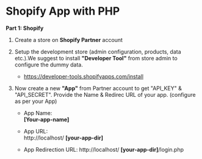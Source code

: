 # Shopify App with PHP

**Part 1: Shopify**
1. Create a store on **Shopify Partner** account

2. Setup the development store (admin configuration, products, data etc.).We suggest to install **"Developer Tool"** from store admin to configure the dummy data.
   - https://developer-tools.shopifyapps.com/install
   
3. Now create a new **"App"** from Partner account to get "API_KEY" & "API_SECRET". Provide the Name & Redirec URL of your app. (configure as per your App)
   - App Name:           
   **[Your-app-name]**
   
   - App URL:   
   http://localhost/ **[your-app-dir]**
   
   - App Redirection URL:
   http://localhost/ **[your-app-dir]**/login.php
   
   


